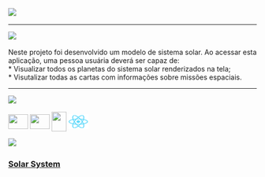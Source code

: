 <div align="start">

<img src="https://img.shields.io/static/v1?label=Projeto&message=Solar System &color=red&style=for-the-badge&logo=github"/>

---   

<img src="https://img.shields.io/static/v1?label=Finalidade&message=Contexto&color=blue&style=for-the-badge&logo=github"/>
<p>Neste projeto foi desenvolvido um modelo de sistema solar. 
Ao acessar esta aplicação, uma pessoa usuária deverá ser capaz de: 
<br>
* Visualizar todos os planetas do sistema solar renderizados na tela;
<br>
* Visutalizar todas as cartas com informações sobre missões espaciais.
</p>


---   

<img src="https://img.shields.io/static/v1?label=Habilidades Aprendidas&message=Ferramentas e Tecnologias&color=yellow&style=for-the-badge&logo=github"/>
<p></p>
<img align="center" src="https://cdn.jsdelivr.net/gh/devicons/devicon/icons/html5/html5-original.svg" width="40" height="30"/> 
<img align="center" src="https://cdn.jsdelivr.net/gh/devicons/devicon/icons/css3/css3-original.svg" width="40" height="30"/> 
<img align="center" src="https://cdn.jsdelivr.net/gh/devicons/devicon/icons/javascript/javascript-original.svg" width="30" height="40"/> 
<img align="center" alt="Suelem-React" height="30" width="40" src="https://raw.githubusercontent.com/devicons/devicon/master/icons/react/react-original.svg">
<p></p> 

<img src="https://img.shields.io/static/v1?label=Link&message=Solar System&color=purple&style=for-the-badge&logo=github"/>

### <b> <a href="https://suelemmacedo.github.io/pixels-art/">Solar System</a> </b> <br>

</div>

<div align="center">
